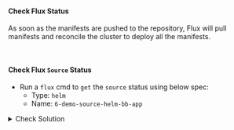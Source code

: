 #### Check Flux Status
As soon as the manifests are pushed to the repository, Flux will pull manifests and reconcile the cluster to deploy all the manifests.

<br>

#### Check Flux `Source` Status
- Run a `flux` cmd to `get` the `source` status using below spec:
    - Type: `helm`
    - Name: `6-demo-source-helm-bb-app`

<details><summary>Check Solution</summary>

```
flux reconcile source git flux-system

flux get source helm 6-demo-source-helm-bb-app
```{{exec}}

</details>

<br>

#### Check Flux `HelmRelease` Status
- Run a `flux` cmd to `get` the `HelmRelease` status using below spec:
    - Type: `helmrelease`
    - Name: `6-demo-helm-release-bb-app`

<details><summary>Check Solution</summary>

```
flux get helmrelease 6-demo-helm-release-bb-app
```{{exec}}

</details>

<br>

#### Check Flux `HelmChart` Status
- Run a `flux` cmd to `get` the `HelmChart` status using below spec:
    - Type: `source`
    - Sub-type: `chart`

<details><summary>Check Solution</summary>

```
flux get source chart
```{{exec}}

</details>

<br>

#### Check Kubernetes Namespace
A new namespace `6-demo` is created
```
k get ns
```{{exec}}

Check the status of deployment, pod, service are in `RUNNING` state
```
k -n 6-demo get all
```{{exec}}

#### Access the application on its NodePort
Now `access/play` Block Buster App - `version 7.6.0` using the below link:

# [Play Block Buster App - 7.6.0]({{TRAFFIC_HOST1_30006}})

> From v7.6.0, the game has two `Levels`

> Complete `Level 1` to play/start `Level 2`

<br>

###### ****If you face any issue or have a new suggestion, please raise it here: [issues tracker](https://github.com/sidd-harth/fluxcd-tracker/issues)*